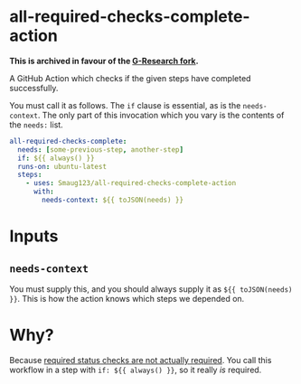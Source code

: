 # all-required-checks-complete-action

**This is archived in favour of the [G-Research fork](https://github.com/G-Research/common-actions/tree/33666a03520041a810d377d5b01507df9a5b5d83/check-required-lite).**

A GitHub Action which checks if the given steps have completed successfully.

You must call it as follows.
The `if` clause is essential, as is the `needs-context`.
The only part of this invocation which you vary is the contents of the `needs:` list.

```yaml
all-required-checks-complete:
  needs: [some-previous-step, another-step]
  if: ${{ always() }}
  runs-on: ubuntu-latest
  steps:
    - uses: Smaug123/all-required-checks-complete-action
      with:
        needs-context: ${{ toJSON(needs) }}
```

# Inputs

## `needs-context`

You must supply this, and you should always supply it as `${{ toJSON(needs) }}`.
This is how the action knows which steps we depended on.

# Why?

Because [required status checks are not actually required](https://emmer.dev/blog/skippable-github-status-checks-aren-t-really-required/).
You call this workflow in a step with `if: ${{ always() }}`, so it really *is* required.
